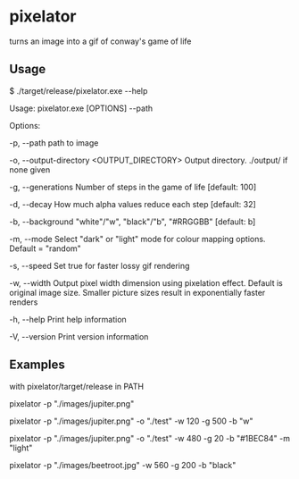 # pixelator
turns an image into a gif of conway's game of life

## Usage
$ ./target/release/pixelator.exe --help

Usage: pixelator.exe [OPTIONS] --path <PATH>

Options:

  -p, --path <PATH>
          path to image
          
  -o, --output-directory <OUTPUT_DIRECTORY>
          Output directory. ./output/ if none given
          
  -g, --generations <GENERATIONS>
          Number of steps in the game of life [default: 100]
          
  -d, --decay <DECAY>
          How much alpha values reduce each step [default: 32]
          
  -b, --background <BACKGROUND>
          "white"/"w", "black"/"b", "#RRGGBB" [default: b]
          
  -m, --mode <MODE>
          Select "dark" or "light" mode for colour mapping options. Default = "random"
          
  -s, --speed
          Set true for faster lossy gif rendering
          
  -w, --width <WIDTH>
          Output pixel width dimension using pixelation effect. Default is original image size. Smaller picture sizes result in exponentially faster renders
          
  -h, --help
          Print help information
          
  -V, --version
          Print version information
          
          
## Examples
with pixelator/target/release in PATH

pixelator -p "./images/jupiter.png"

pixelator -p "./images/jupiter.png" -o "./test" -w 120 -g 500 -b "w"

pixelator -p "./images/jupiter.png" -o "./test" -w 480 -g 20 -b "#1BEC84" -m "light"

pixelator -p "./images/beetroot.jpg" -w 560 -g 200 -b "black"


